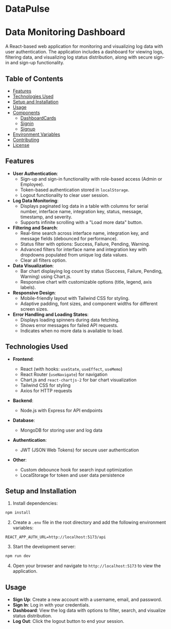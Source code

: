 # DataPulse

# Data Monitoring Dashboard

A React-based web application for monitoring and visualizing log data with user authentication. The application includes a dashboard for viewing logs, filtering data, and visualizing log status distribution, along with secure sign-in and sign-up functionality.

## Table of Contents
- [Features](#features)
- [Technologies Used](#technologies-used)
- [Setup and Installation](#setup-and-installation)
- [Usage](#usage)
- [Components](#components)
  - [DashboardCards](#dashboardcards)
  - [Signin](#signin)
  - [Signup](#signup)
- [Environment Variables](#environment-variables)
- [Contributing](#contributing)
- [License](#license)

## Features
- **User Authentication**:
  - Sign-up and sign-in functionality with role-based access (Admin or Employee).
  - Token-based authentication stored in `localStorage`.
  - Logout functionality to clear user session.
- **Log Data Monitoring**:
  - Displays paginated log data in a table with columns for serial number, interface name, integration key, status, message, timestamp, and severity.
  - Supports infinite scrolling with a "Load more data" button.
- **Filtering and Search**:
  - Real-time search across interface name, integration key, and message fields (debounced for performance).
  - Status filter with options: Success, Failure, Pending, Warning.
  - Advanced filters for interface name and integration key with dropdowns populated from unique log data values.
  - Clear all filters option.
- **Data Visualization**:
  - Bar chart displaying log count by status (Success, Failure, Pending, Warning) using Chart.js.
  - Responsive chart with customizable options (title, legend, axis labels).
- **Responsive Design**:
  - Mobile-friendly layout with Tailwind CSS for styling.
  - Adaptive padding, font sizes, and component widths for different screen sizes.
- **Error Handling and Loading States**:
  - Displays loading spinners during data fetching.
  - Shows error messages for failed API requests.
  - Indicates when no more data is available to load.

## Technologies Used
- **Frontend**:
  - React (with hooks: `useState`, `useEffect`, `useMemo`)
  - React Router (`useNavigate`) for navigation
  - Chart.js and `react-chartjs-2` for bar chart visualization
  - Tailwind CSS for styling
  - Axios for HTTP requests
- **Backend**:
  - Node.js with Express for API endpoints
- **Database**:
  - MongoDB for storing user and log data
- **Authentication**:
  - JWT (JSON Web Tokens) for secure user authentication

- **Other**:
  - Custom debounce hook for search input optimization
  - LocalStorage for token and user data persistence

## Setup and Installation

1. Install dependencies:
```bash 
npm install

```
2. Create a `.env` file in the root directory and add the following environment variables:
```plaintext
REACT_APP_AUTH_URL=http://localhost:5173/api

```
3. Start the development server:
```bash 
npm run dev

```
4. Open your browser and navigate to `http://localhost:5173` to view the application.
## Usage
- **Sign Up**: Create a new account with a username, email, and password.   
- **Sign In**: Log in with your credentials.
- **Dashboard**: View the log data with options to filter, search, and visualize status distribution.
- **Log Out**: Click the logout button to end your session. 